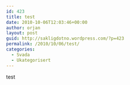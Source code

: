 ```yaml
---
id: 423
title: test
date: 2010-10-06T12:03:46+00:00
author: orjan
layout: post
guid: http://sakligdotno.wordpress.com/?p=423
permalink: /2010/10/06/test/
categories:
  - Svada
  - Ukategorisert
---
```

test
